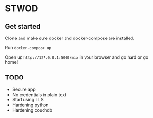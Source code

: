 # STWOD

## Get started
Clone and make sure docker and docker-compose are installed.

Run `docker-compose up`

Open up `http://127.0.0.1:5000/mix` in your browser and go hard or go home!


## TODO

- Secure app
- No credentials in plain text
- Start using TLS
- Hardening python
- Hardening couchdb
